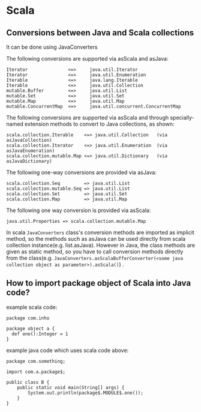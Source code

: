 # Scala
## Conversions between Java and Scala collections
It can be done using JavaConverters

The following conversions are supported via asScala and asJava:
```
Iterator               <=>     java.util.Iterator
Iterator               <=>     java.util.Enumeration
Iterable               <=>     java.lang.Iterable
Iterable               <=>     java.util.Collection
mutable.Buffer         <=>     java.util.List
mutable.Set            <=>     java.util.Set
mutable.Map            <=>     java.util.Map
mutable.ConcurrentMap  <=>     java.util.concurrent.ConcurrentMap
```
The following conversions are supported via asScala and through specially-named extension methods to convert to Java collections, as shown:
```
scala.collection.Iterable    <=> java.util.Collection   (via asJavaCollection)
scala.collection.Iterator    <=> java.util.Enumeration  (via asJavaEnumeration)
scala.collection.mutable.Map <=> java.util.Dictionary   (via asJavaDictionary)
```
The following one-way conversions are provided via asJava:
```
scala.collection.Seq         => java.util.List
scala.collection.mutable.Seq => java.util.List
scala.collection.Set         => java.util.Set
scala.collection.Map         => java.util.Map
```
The following one way conversion is provided via asScala:
```
java.util.Properties => scala.collection.mutable.Map
```
In scala `JavaConverters` class's conversion methods are imported as implicit method, so the methods such as asJava can be used directly from scala collection instance(e.g. list.asJava). However in Java, the class methods are given as static method, so you have to call conversion methods directly from the class(e.g. `JavaConverters.asScalaBufferConverter(<some java collection object as parameter>).asScala()`) .

## How to import package object of Scala into Java code?
example scala code:
```
package com.inho

package object a {
  def one():Integer = 1
}
```
example java code which uses scala code above:
```
package com.something;

import com.a.package$;

public class B {
    public static void main(String[] args) {
        System.out.println(package$.MODULE$.one());
    }
}

```